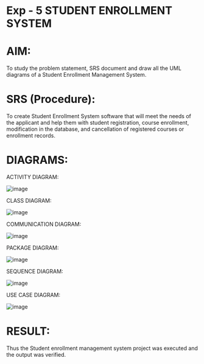 
# Exp - 5 STUDENT ENROLLMENT SYSTEM

# AIM:
To study the problem statement, SRS document and draw all the UML diagrams of a Student Enrollment Management System.

# SRS (Procedure):
To create Student Enrollment System software that will meet the needs of the applicant and help them with student registration, course enrollment, modification in the database, and cancellation of registered courses or enrollment records.
# DIAGRAMS:

ACTIVITY DIAGRAM:

![image](https://github.com/user-attachments/assets/21156646-60f9-4efd-bf5d-6984f4fa6642)

CLASS DIAGRAM:

![image](https://github.com/user-attachments/assets/0b672c60-4d46-4c24-bc48-8b308b30ca41)

COMMUNICATION DIAGRAM:

![image](https://github.com/user-attachments/assets/e2cf0ada-f568-482e-92e9-363f548dc792)

PACKAGE DIAGRAM:

![image](https://github.com/user-attachments/assets/39e5b18b-4340-4b43-acbf-81e5ace791f0)

SEQUENCE DIAGRAM:

![image](https://github.com/user-attachments/assets/d2a75bfe-b5d1-4c76-b72b-332415fb5623)

USE CASE DIAGRAM:

![image](https://github.com/user-attachments/assets/39b3f591-de10-4843-bcce-2e829717babd)

# RESULT:
Thus the Student enrollment management system project was executed and the output was verified.
